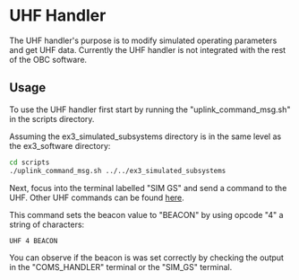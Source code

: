 # UHF Handler

The UHF handler's purpose is to modify simulated operating parameters and get UHF data. Currently the UHF handler is not integrated with the rest of the OBC software.

## Usage

To use the UHF handler first start by running the "uplink_command_msg.sh" in the scripts directory.

Assuming the ex3_simulated_subsystems directory is in the same level as the ex3_software directory:

``` bash
cd scripts
./uplink_command_msg.sh ../../ex3_simulated_subsystems
```

Next, focus into the terminal labelled "SIM GS" and send a command to the UHF. Other UHF commands can be found [here](https://docs.google.com/spreadsheets/d/1rWde3jjrgyzO2fsg2rrVAKxkPa2hy-DDaqlfQTDaNxg/edit?gid=0#gid=0).

This command sets the beacon value to "BEACON" by using opcode "4" a string of characters:

``` text
UHF 4 BEACON
```

You can observe if the beacon is was set correctly by checking the output in the "COMS_HANDLER" terminal or the "SIM_GS" terminal.

